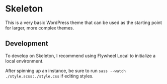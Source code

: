 # Skeleton

This is a very basic WordPress theme that can be used as the starting point for
larger, more complex themes.

## Development

To develop on Skeleton, I recommend using Flywheel Local to initialize a local
environment.

After spinning up an instance, be sure to run `sass --watch ./style.scss:./style.css`
if editing styles.

